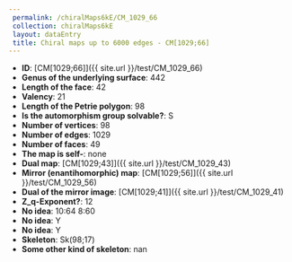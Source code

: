 ```yaml
--- 
 permalink: /chiralMaps6kE/CM_1029_66 
 collection: chiralMaps6kE
 layout: dataEntry
 title: Chiral maps up to 6000 edges - CM[1029;66]
---
```


- **ID**: [CM[1029;66]]({{ site.url }}/test/CM_1029_66)
- **Genus of the underlying surface**: 442
- **Length of the face**: 42
- **Valency**: 21
- **Length of the Petrie polygon**: 98
- **Is the automorphism group solvable?**: S
- **Number of vertices**: 98
- **Number of edges**: 1029
- **Number of faces**: 49
- **The map is self-**: none
- **Dual map**: [CM[1029;43]]({{ site.url }}/test/CM_1029_43)
- **Mirror (enantihomorphic) map**: [CM[1029;56]]({{ site.url }}/test/CM_1029_56)
- **Dual of the mirror image**: [CM[1029;41]]({{ site.url }}/test/CM_1029_41)
- **Z_q-Exponent?**: 12
- **No idea**:  10:64 8:60
- **No idea**: Y
- **No idea**: Y
- **Skeleton**: Sk(98;17)
- **Some other kind of skeleton**: nan
